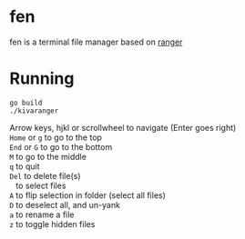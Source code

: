 # fen
fen is a terminal file manager based on [ranger](https://github.com/ranger/ranger)

# Running
```
go build
./kivaranger
```

Arrow keys, hjkl or scrollwheel to navigate (Enter goes right) \
`Home` or `g` to go to the top \
`End` or `G` to go to the bottom \
`M` to go to the middle \
`q` to quit \
`Del` to delete file(s) \
` ` to select files \
`A` to flip selection in folder (select all files) \
`D` to deselect all, and un-yank \
`a` to rename a file \
`z` to toggle hidden files
